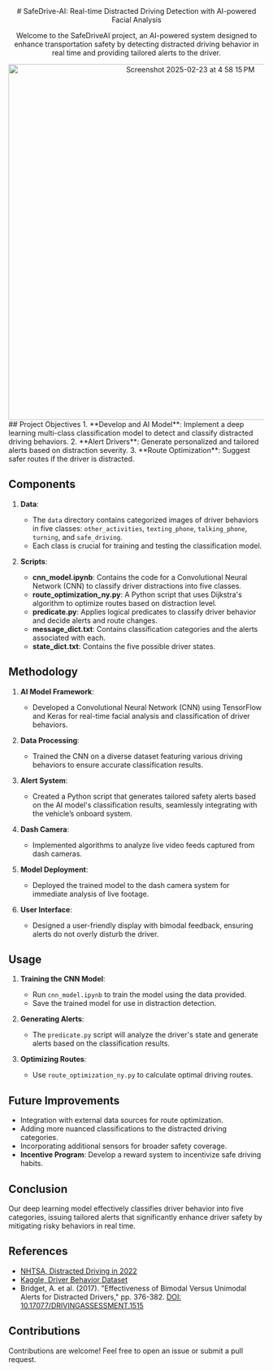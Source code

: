 <div align="center">
# SafeDrive-AI: Real-time Distracted Driving Detection with AI-powered Facial Analysis

Welcome to the SafeDriveAI project, an AI-powered system designed to enhance transportation safety by detecting distracted driving behavior in real time and providing tailored alerts to the driver.

<img width="700" alt="Screenshot 2025-02-23 at 4 58 15 PM" src="https://github.com/user-attachments/assets/7d49bf8d-adc8-467f-bb8b-3e9d61875001" />

</div>
## Project Objectives
1. **Develop and AI Model**: Implement a deep learning multi-class classification model to detect and classify distracted driving behaviors.
2. **Alert Drivers**: Generate personalized and tailored alerts based on distraction severity.
3. **Route Optimization**: Suggest safer routes if the driver is distracted.

## Components
1. **Data**:
   - The `data` directory contains categorized images of driver behaviors in five classes: `other_activities`, `texting_phone`, `talking_phone`, `turning`, and `safe_driving`.
   - Each class is crucial for training and testing the classification model.

2. **Scripts**:
   - **cnn_model.ipynb**: Contains the code for a Convolutional Neural Network (CNN) to classify driver distractions into five classes.
   - **route_optimization_ny.py**: A Python script that uses Dijkstra's algorithm to optimize routes based on distraction level.
   - **predicate.py**: Applies logical predicates to classify driver behavior and decide alerts and route changes.
   - **message_dict.txt**: Contains classification categories and the alerts associated with each.
   - **state_dict.txt**: Contains the five possible driver states.

## Methodology
1. **AI Model Framework**:
   - Developed a Convolutional Neural Network (CNN) using TensorFlow and Keras for real-time facial analysis and classification of driver behaviors.

2. **Data Processing**:
   - Trained the CNN on a diverse dataset featuring various driving behaviors to ensure accurate classification results.

3. **Alert System**:
   - Created a Python script that generates tailored safety alerts based on the AI model's classification results, seamlessly integrating with the vehicle’s onboard system.

4. **Dash Camera**:
   - Implemented algorithms to analyze live video feeds captured from dash cameras.

5. **Model Deployment**:
   - Deployed the trained model to the dash camera system for immediate analysis of live footage.

6. **User Interface**:
   - Designed a user-friendly display with bimodal feedback, ensuring alerts do not overly disturb the driver.

## Usage
1. **Training the CNN Model**:
   - Run `cnn_model.ipynb` to train the model using the data provided.
   - Save the trained model for use in distraction detection.

2. **Generating Alerts**:
   - The `predicate.py` script will analyze the driver's state and generate alerts based on the classification results.

3. **Optimizing Routes**:
   - Use `route_optimization_ny.py` to calculate optimal driving routes.

## Future Improvements
- Integration with external data sources for route optimization.
- Adding more nuanced classifications to the distracted driving categories.
- Incorporating additional sensors for broader safety coverage.
- **Incentive Program**: Develop a reward system to incentivize safe driving habits.

## Conclusion
Our deep learning model effectively classifies driver behavior into five categories, issuing tailored alerts that significantly enhance driver safety by mitigating risky behaviors in real time.

## References
- [NHTSA, Distracted Driving in 2022](https://crashstats.nhtsa.dot.gov/Api/Public/ViewPublication/813559)
- [Kaggle, Driver Behavior Dataset](https://www.kaggle.com/datasets/robinreni/revitsone-5class/data)
- Bridget, A. et al. (2017). "Effectiveness of Bimodal Versus Unimodal Alerts for Distracted Drivers," pp. 376-382. [DOI: 10.17077/DRIVINGASSESSMENT.1515](https://doi.org/10.17077/DRIVINGASSESSMENT.1515)

## Contributions
Contributions are welcome! Feel free to open an issue or submit a pull request.


